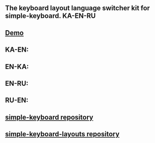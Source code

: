 ## The keyboard layout language switcher kit for simple-keyboard. KA-EN-RU

##  [Demo](http://djfun.space/skls/index.html)


## KA-EN:<script src="src/ka-en.js"></script>

## EN-KA:<script src="src/en-ka.js"></script>

## EN-RU:<script src="src/en-ru.js"></script>

## RU-EN:<script src="src/ru-rn.js"></script>





## [simple-keyboard repository](https://github.com/hodgef/simple-keyboard)

## [simple-keyboard-layouts repository](https://github.com/hodgef/simple-keyboard-layouts)

